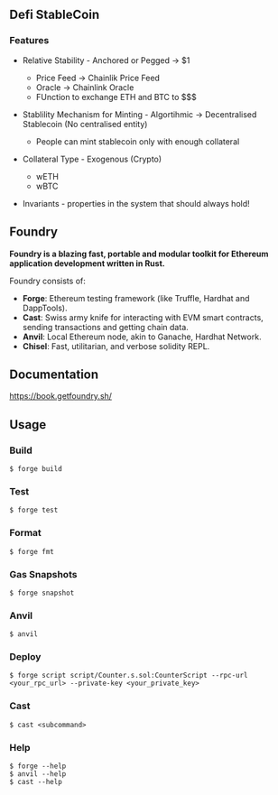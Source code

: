 ## Defi StableCoin
### Features
- Relative Stability - Anchored or Pegged -> $1
  - Price Feed -> Chainlik Price Feed
  - Oracle -> Chainlink Oracle
  - FUnction to exchange ETH and BTC to $$$
- Stablility Mechanism for Minting - Algortihmic -> Decentralised Stablecoin (No centralised entity)
  - People can mint stablecoin only with enough collateral
- Collateral Type - Exogenous (Crypto)
  - wETH
  - wBTC

- Invariants - properties in the system that should always hold!

## Foundry

**Foundry is a blazing fast, portable and modular toolkit for Ethereum application development written in Rust.**

Foundry consists of:

-   **Forge**: Ethereum testing framework (like Truffle, Hardhat and DappTools).
-   **Cast**: Swiss army knife for interacting with EVM smart contracts, sending transactions and getting chain data.
-   **Anvil**: Local Ethereum node, akin to Ganache, Hardhat Network.
-   **Chisel**: Fast, utilitarian, and verbose solidity REPL.

## Documentation

https://book.getfoundry.sh/

## Usage

### Build

```shell
$ forge build
```

### Test

```shell
$ forge test
```

### Format

```shell
$ forge fmt
```

### Gas Snapshots

```shell
$ forge snapshot
```

### Anvil

```shell
$ anvil
```

### Deploy

```shell
$ forge script script/Counter.s.sol:CounterScript --rpc-url <your_rpc_url> --private-key <your_private_key>
```

### Cast

```shell
$ cast <subcommand>
```

### Help

```shell
$ forge --help
$ anvil --help
$ cast --help
```
